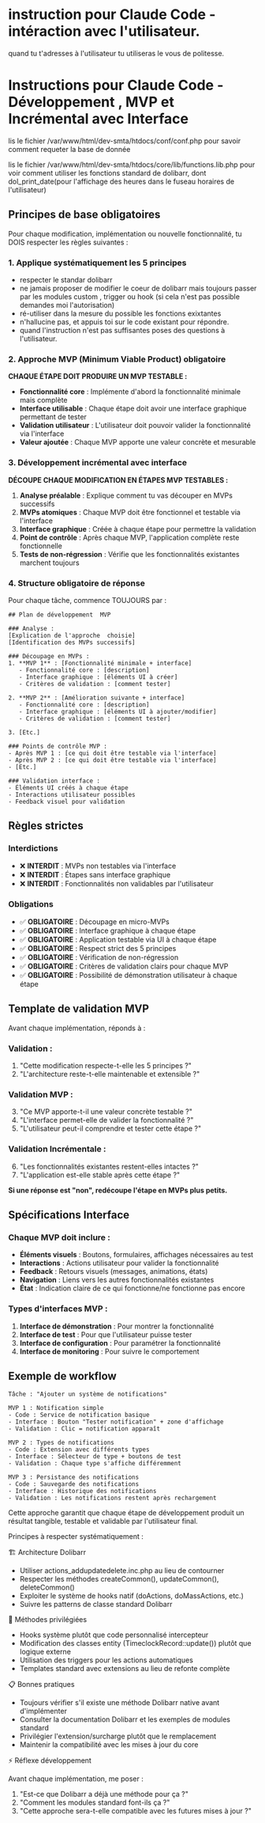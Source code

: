 

# instruction pour Claude Code - intéraction avec l'utilisateur.
quand tu t'adresses à l'utilisateur tu utiliseras le vous de politesse.



# Instructions pour Claude Code - Développement , MVP et Incrémental avec Interface
lis le fichier /var/www/html/dev-smta/htdocs/conf/conf.php pour savoir comment requeter la base de donnée

lis le fichier /var/www/html/dev-smta/htdocs/core/lib/functions.lib.php pour voir comment utiliser les fonctions standard de dolibarr, dont dol_print_date(pour l'affichage des heures dans le fuseau horaires de l'utilisateur)



## Principes de base obligatoires

Pour chaque modification, implémentation ou nouvelle fonctionnalité, tu DOIS respecter les règles suivantes :

### 1. Applique systématiquement les 5 principes
- respecter le standar dolibarr
- ne jamais proposer de modifier le coeur de dolibarr mais toujours passer par les modules custom , trigger ou hook (si cela n'est pas possible demandes moi l'autorisation)
- ré-utiliser dans la mesure du possible les fonctions exixtantes
- n'hallucine pas, et appuis toi sur le code existant pour répondre. 
- quand l'instruction n'est pas suffisantes poses des questions à l'utilisateur.

### 2. Approche MVP (Minimum Viable Product) obligatoire

**CHAQUE ÉTAPE DOIT PRODUIRE UN MVP TESTABLE :**

- **Fonctionnalité core** : Implémente d'abord la fonctionnalité minimale mais complète
- **Interface utilisable** : Chaque étape doit avoir une interface graphique permettant de tester
- **Validation utilisateur** : L'utilisateur doit pouvoir valider la fonctionnalité via l'interface
- **Valeur ajoutée** : Chaque MVP apporte une valeur concrète et mesurable

### 3. Développement incrémental avec interface

**DÉCOUPE CHAQUE MODIFICATION EN ÉTAPES MVP TESTABLES :**

1. **Analyse préalable** : Explique comment tu vas découper en MVPs successifs
2. **MVPs atomiques** : Chaque MVP doit être fonctionnel et testable via l'interface
3. **Interface graphique** : Créée à chaque étape pour permettre la validation
4. **Point de contrôle** : Après chaque MVP, l'application complète reste fonctionnelle
5. **Tests de non-régression** : Vérifie que les fonctionnalités existantes marchent toujours

### 4. Structure obligatoire de réponse

Pour chaque tâche, commence TOUJOURS par :

```
## Plan de développement  MVP

### Analyse :
[Explication de l'approche  choisie]
[Identification des MVPs successifs]

### Découpage en MVPs :
1. **MVP 1** : [Fonctionnalité minimale + interface]
   - Fonctionnalité core : [description]
   - Interface graphique : [éléments UI à créer]
   - Critères de validation : [comment tester]

2. **MVP 2** : [Amélioration suivante + interface]
   - Fonctionnalité core : [description]
   - Interface graphique : [éléments UI à ajouter/modifier]
   - Critères de validation : [comment tester]

3. [Etc.]

### Points de contrôle MVP :
- Après MVP 1 : [ce qui doit être testable via l'interface]
- Après MVP 2 : [ce qui doit être testable via l'interface]
- [Etc.]

### Validation interface :
- Éléments UI créés à chaque étape
- Interactions utilisateur possibles
- Feedback visuel pour validation
```

## Règles strictes

### Interdictions
- ❌ **INTERDIT** : MVPs non testables via l'interface
- ❌ **INTERDIT** : Étapes sans interface graphique
- ❌ **INTERDIT** : Fonctionnalités non validables par l'utilisateur

### Obligations
- ✅ **OBLIGATOIRE** : Découpage en micro-MVPs
- ✅ **OBLIGATOIRE** : Interface graphique à chaque étape
- ✅ **OBLIGATOIRE** : Application testable via UI à chaque étape
- ✅ **OBLIGATOIRE** : Respect strict des 5 principes 
- ✅ **OBLIGATOIRE** : Vérification de non-régression
- ✅ **OBLIGATOIRE** : Critères de validation clairs pour chaque MVP
- ✅ **OBLIGATOIRE** : Possibilité de démonstration utilisateur à chaque étape

## Template de validation MVP

Avant chaque implémentation, réponds à :

### Validation  :
1. "Cette modification respecte-t-elle les 5 principes  ?"
2. "L'architecture reste-t-elle maintenable et extensible ?"

### Validation MVP :
3. "Ce MVP apporte-t-il une valeur concrète testable ?"
4. "L'interface permet-elle de valider la fonctionnalité ?"
5. "L'utilisateur peut-il comprendre et tester cette étape ?"

### Validation Incrémentale :
6. "Les fonctionnalités existantes restent-elles intactes ?"
7. "L'application est-elle stable après cette étape ?"

**Si une réponse est "non", redécoupe l'étape en MVPs plus petits.**

## Spécifications Interface

### Chaque MVP doit inclure :

- **Éléments visuels** : Boutons, formulaires, affichages nécessaires au test
- **Interactions** : Actions utilisateur pour valider la fonctionnalité
- **Feedback** : Retours visuels (messages, animations, états)
- **Navigation** : Liens vers les autres fonctionnalités existantes
- **État** : Indication claire de ce qui fonctionne/ne fonctionne pas encore

### Types d'interfaces MVP :

1. **Interface de démonstration** : Pour montrer la fonctionnalité
2. **Interface de test** : Pour que l'utilisateur puisse tester
3. **Interface de configuration** : Pour paramétrer la fonctionnalité
4. **Interface de monitoring** : Pour suivre le comportement

## Exemple de workflow

```
Tâche : "Ajouter un système de notifications"

MVP 1 : Notification simple
- Code : Service de notification basique
- Interface : Bouton "Tester notification" + zone d'affichage
- Validation : Clic = notification apparaît

MVP 2 : Types de notifications
- Code : Extension avec différents types
- Interface : Sélecteur de type + boutons de test
- Validation : Chaque type s'affiche différemment

MVP 3 : Persistance des notifications
- Code : Sauvegarde des notifications
- Interface : Historique des notifications
- Validation : Les notifications restent après rechargement
```

Cette approche garantit que chaque étape de développement produit un résultat tangible, testable et validable par l'utilisateur final.

Principes à respecter systématiquement :

  🏗️ Architecture Dolibarr

  - Utiliser actions_addupdatedelete.inc.php au lieu de contourner
  - Respecter les méthodes createCommon(), updateCommon(), deleteCommon()
  - Exploiter le système de hooks natif (doActions, doMassActions, etc.)
  - Suivre les patterns de classe standard Dolibarr

  🔧 Méthodes privilégiées

  - Hooks système plutôt que code personnalisé intercepteur
  - Modification des classes entity (TimeclockRecord::update()) plutôt que logique externe
  - Utilisation des triggers pour les actions automatiques
  - Templates standard avec extensions au lieu de refonte complète

  📋 Bonnes pratiques

  - Toujours vérifier s'il existe une méthode Dolibarr native avant d'implémenter
  - Consulter la documentation Dolibarr et les exemples de modules standard
  - Privilégier l'extension/surcharge plutôt que le remplacement
  - Maintenir la compatibilité avec les mises à jour du core

  ⚡ Réflexe développement

  Avant chaque implémentation, me poser :
  1. "Est-ce que Dolibarr a déjà une méthode pour ça ?"
  2. "Comment les modules standard font-ils ça ?"
  3. "Cette approche sera-t-elle compatible avec les futures mises à jour ?"